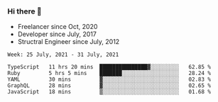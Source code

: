 ### Hi there 👋

- Freelancer since Oct, 2020
- Developer since July, 2017
- Structral Engineer since July, 2012

<!--START_SECTION:waka-->
```text
Week: 25 July, 2021 - 31 July, 2021

TypeScript   11 hrs 20 mins  ███████████████▓░░░░░░░░░   62.85 % 
Ruby         5 hrs 5 mins    ███████░░░░░░░░░░░░░░░░░░   28.24 % 
YAML         30 mins         ▓░░░░░░░░░░░░░░░░░░░░░░░░   02.83 % 
GraphQL      28 mins         ▓░░░░░░░░░░░░░░░░░░░░░░░░   02.65 % 
JavaScript   18 mins         ▒░░░░░░░░░░░░░░░░░░░░░░░░   01.68 % 
```
<!--END_SECTION:waka-->

